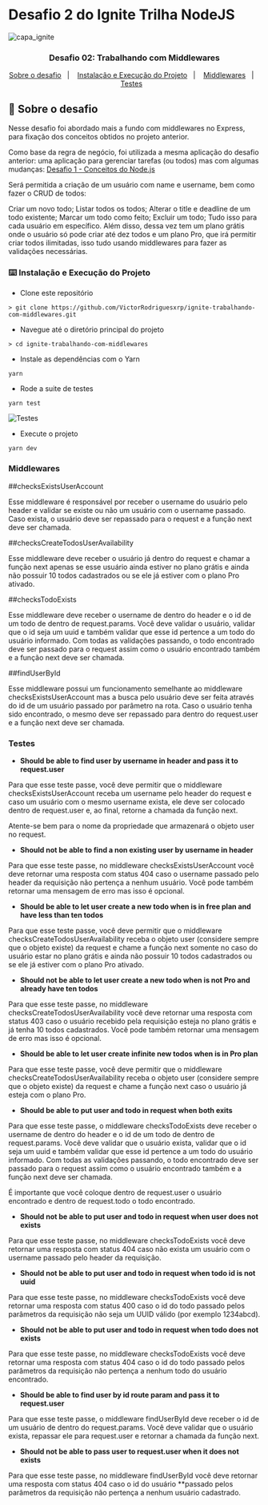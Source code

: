 # Desafio 2 do Ignite Trilha NodeJS

![capa_ignite](https://user-images.githubusercontent.com/64935593/111043262-58e2a380-8420-11eb-9042-0153975d8870.png)

<h3 align="center">
  Desafio 02: Trabalhando com Middlewares
</h3>


<p align="center">
  <a href="#rocket-sobre-o-desafio">Sobre o desafio</a>&nbsp;&nbsp;&nbsp;|&nbsp;&nbsp;&nbsp;
  <a href="#keyboard-instalação-e-execução-do-projeto">Instalação e Execução do Projeto</a>&nbsp;&nbsp;&nbsp;|&nbsp;&nbsp;&nbsp;
  <a href="#Middlewares">Middlewares</a>&nbsp;&nbsp;&nbsp;|&nbsp;&nbsp;&nbsp;
  <a href="#testes">Testes</a>&nbsp;&nbsp;&nbsp;
</p>

## :rocket: Sobre o desafio

Nesse desafio foi abordado mais a fundo com middlewares no Express, para fixação dos conceitos obtidos no projeto anterior.

Como base da regra de negócio, foi utilizada a mesma aplicação do desafio anterior: uma aplicação para gerenciar tarefas (ou todos) mas 
com algumas mudanças: 
<a href="https://github.com/VictorRodriguesxrp/ignite-conceitos-nodejs"> Desafio 1 - Conceitos do Node.js </a>

Será permitida a criação de um usuário com name e username, bem como fazer o CRUD de todos:

Criar um novo todo;
Listar todos os todos;
Alterar o title e deadline de um todo existente;
Marcar um todo como feito;
Excluir um todo;
Tudo isso para cada usuário em específico. Além disso, dessa vez tem um plano grátis onde o usuário só pode criar até dez todos e 
um plano Pro, que irá permitir criar todos ilimitadas, isso tudo usando middlewares para fazer as validações necessárias.


### :keyboard: Instalação e Execução do Projeto

- Clone este repositório

```
> git clone https://github.com/VictorRodriguesxrp/ignite-trabalhando-com-middlewares.git
```

- Navegue até o diretório principal do projeto

```
> cd ignite-trabalhando-com-middlewares
```

- Instale as dependências com o Yarn

```
yarn
```

- Rode a suite de testes

```
yarn test
```

![Testes](https://user-images.githubusercontent.com/64935593/110723408-c3160100-81f2-11eb-8cc8-448b169c115d.PNG)


- Execute o projeto

```
yarn dev
```

### Middlewares

##checksExistsUserAccount

Esse middleware é responsável por receber o username do usuário pelo header e validar se existe ou não um usuário com o username passado. Caso exista, o usuário deve ser repassado para o request e a função next deve ser chamada.

##checksCreateTodosUserAvailability

Esse middleware deve receber o usuário já dentro do request e chamar a função next apenas se esse usuário ainda estiver no plano grátis e ainda não possuir 10 todos cadastrados ou se ele já estiver com o plano Pro ativado.

##checksTodoExists

Esse middleware deve receber o username de dentro do header e o id de um todo de dentro de request.params. Você deve validar o usuário, validar que o id seja um uuid e também validar que esse id pertence a um todo do usuário informado.
Com todas as validações passando, o todo encontrado deve ser passado para o request assim como o usuário encontrado também e a função next deve ser chamada.

##findUserById

Esse middleware possui um funcionamento semelhante ao middleware checksExistsUserAccount mas a busca pelo usuário deve ser feita através do id de um usuário passado por parâmetro na rota. Caso o usuário tenha sido encontrado, o mesmo deve ser repassado para dentro do request.user e a função next deve ser chamada.


### Testes

- **Should be able to find user by username in header and pass it to request.user**

Para que esse teste passe, você deve permitir que o middleware checksExistsUserAccount receba um username pelo header do request e caso um usuário com o mesmo username exista, ele deve ser colocado dentro de request.user e, ao final, retorne a chamada da função next.

Atente-se bem para o nome da propriedade que armazenará o objeto user no request.

- **Should not be able to find a non existing user by username in header**

Para que esse teste passe, no middleware checksExistsUserAccount você deve retornar uma resposta com status 404 caso o username passado pelo header da requisição não pertença a nenhum usuário. Você pode também retornar uma mensagem de erro mas isso é opcional.

- **Should be able to let user create a new todo when is in free plan and have less than ten todos**

Para que esse teste passe, você deve permitir que o middleware checksCreateTodosUserAvailability receba o objeto user (considere sempre que o objeto existe) da request e chame a função next somente no caso do usuário estar no plano grátis e ainda não possuir 10 todos cadastrados ou se ele já estiver com o plano Pro ativado.

- **Should not be able to let user create a new todo when is not Pro and already have ten todos**

Para que esse teste passe, no middleware checksCreateTodosUserAvailability você deve retornar uma resposta com status 403 caso o usuário recebido pela requisição esteja no plano grátis e já tenha 10 todos cadastrados. Você pode também retornar uma mensagem de erro mas isso é opcional.

- **Should be able to let user create infinite new todos when is in Pro plan**

Para que esse teste passe, você deve permitir que o middleware checksCreateTodosUserAvailability receba o objeto user (considere sempre que o objeto existe) da request e chame a função next caso o usuário já esteja com o plano Pro.

- **Should be able to put user and todo in request when both exits**

Para que esse teste passe, o middleware checksTodoExists deve receber o username de dentro do header e o id de um todo de dentro de request.params. Você deve validar que o usuário exista, validar que o id seja um uuid e também validar que esse id pertence a um todo do usuário informado.
Com todas as validações passando, o todo encontrado deve ser passado para o request assim como o usuário encontrado também e a função next deve ser chamada.

É importante que você coloque dentro de request.user o usuário encontrado e dentro de request.todo o todo encontrado.

- **Should not be able to put user and todo in request when user does not exists**

Para que esse teste passe, no middleware checksTodoExists você deve retornar uma resposta com status 404 caso não exista um usuário com o username passado pelo header da requisição.

- **Should not be able to put user and todo in request when todo id is not uuid**

Para que esse teste passe, no middleware checksTodoExists você deve retornar uma resposta com status 400 caso o id do todo passado pelos parâmetros da requisição não seja um UUID válido (por exemplo 1234abcd).

- **Should not be able to put user and todo in request when todo does not exists**

Para que esse teste passe, no middleware checksTodoExists você deve retornar uma resposta com status 404 caso o id do todo passado pelos parâmetros da requisição não pertença a nenhum todo do usuário encontrado.

- **Should be able to find user by id route param and pass it to request.user**

Para que esse teste passe, o middleware findUserById deve receber o id de um usuário de dentro do request.params. Você deve validar que o usuário exista, repassar ele para request.user e retornar a chamada da função next.

- **Should not be able to pass user to request.user when it does not exists**

Para que esse teste passe, no middleware findUserById você deve retornar uma resposta com status 404 caso o id do usuário **passado pelos parâmetros da requisição não pertença a nenhum usuário cadastrado.
